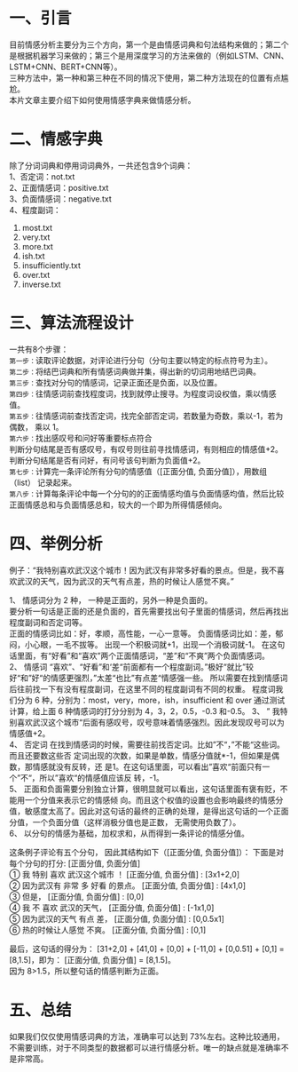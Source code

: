 # 一、引言
目前情感分析主要分为三个方向，第一个是由情感词典和句法结构来做的；第二个是根据机器学习来做的；第三个是用深度学习的方法来做的（例如LSTM、CNN、LSTM+CNN、BERT+CNN等）。  
三种方法中，第一种和第三种在不同的情况下使用，第二种方法现在的位置有点尴尬。  
本片文章主要介绍下如何使用情感字典来做情感分析。

# 二、情感字典
除了分词词典和停用词词典外，一共还包含9个词典：  
1、否定词：not.txt  
2、正面情感词：positive.txt  
3、负面情感词：negative.txt  
4、程度副词：  
1) most.txt  
2) very.txt  
3) more.txt  
4) ish.txt  
5) insufficiently.txt  
6) over.txt  
7) inverse.txt  

# 三、算法流程设计
一共有8个步骤：  
`第一步：`读取评论数据，对评论进行分句（分句主要以特定的标点符号为主）。  
`第二步：`将结巴词典和所有情感词典做并集，得出新的切词用地结巴词典。  
`第三步：`查找对分句的情感词，记录正面还是负面，以及位置。  
`第四步：`往情感词前查找程度词，找到就停止搜寻。为程度词设权值，乘以情感值。  
`第五步：`往情感词前查找否定词，找完全部否定词，若数量为奇数，乘以-1，若为偶数， 乘以 1。  
`第六步：`找出感叹号和问好等重要标点符合  
判断分句结尾是否有感叹号，有叹号则往前寻找情感词，有则相应的情感值+2。  
判断分句结尾是否有问好，有问号该句判断为负面值+2。  
`第七步：`计算完一条评论所有分句的情感值（[正面分值, 负面分值]），用数组（list） 记录起来。   
`第八步：`计算每条评论中每一个分句的的正面情感均值与负面情感均值，然后比较正面情感总和与负面情感总和，较大的一个即为所得情感倾向。  

# 四、举例分析
例子：“我特别喜欢武汉这个城市！因为武汉有非常多好看的景点。但是，我不喜欢武汉的天气，因为武汉的天气有点差，热的时候让人感觉不爽。”

1、 情感词分为 2 种， 一种是正面的，另外一种是负面的。  
要分析一句话是正面的还是负面的，首先需要找出句子里面的情感词，然后再找出程度副词和否定词等。  
正面的情感词比如：好，孝顺，高性能，一心一意等。 负面情感词比如：差，郁闷，小心眼，一毛不拔等。 出现一个积极词就+1，出现一个消极词就-1。 在这句话里面，有“好看”和“喜欢”两个正面情感词，“差”和“不爽”两个负面情感词。  
2、 情感词 “喜欢”、“好看”和‘差“前面都有一个程度副词。”极好“就比”较好“和”好“的情感更强烈，”太差“也比”有点差“情感强一些。 所以需要在找到情感词后往前找一下有没有程度副词，在这里不同的程度副词有不同的权重。 程度词我们分为 6 种，分别为：most，very，more，ish，insufficient 和 over 通过测试计算，给上面 6 种情感词的打分分别为 4，3，2，0.5，-0.3 和-0.5。
3、 ” 我特别喜欢武汉这个城市“后面有感叹号，叹号意味着情感强烈。因此发现叹号可以为情感值+2。  
4、 否定词 在找到情感词的时候，需要往前找否定词。比如”不“，”不能“这些词。而且还要数这些否 定词出现的次数，如果是单数，情感分值就*-1，但如果是偶数，那情感就没有反转，还 是1。在这句话里面，可以看出”喜欢“前面只有一个”不“，所以”喜欢“的情感值应该反 转，-1。  
5、 正面和负面需要分别独立计算，很明显就可以看出，这句话里面有褒有贬，不能用一个分值来表示它的情感倾 向。而且这个权值的设置也会影响最终的情感分值，敏感度太高了。因此对这句话的最终的正确的处理，是得出这句话的一个正面分值，一个负面分值（这样消极分值也是正数， 无需使用负数了）。  
6、 以分句的情感为基础，加权求和，从而得到一条评论的情感分值。  

这条例子评论有五个分句， 因此其结构如下（[正面分值, 负面分值]）： 下面是对每个分句的打分: [正面分值, 负面分值]  
① 我 特别 喜欢 武汉这个城市 ！ [正面分值, 负面分值] : [3x1+2,0]  
② 因为武汉有 非常 多 好看 的景点。 [正面分值, 负面分值] : [4x1,0]  
③ 但是， [正面分值, 负面分值] : [0,0]  
④ 我 不 喜欢 武汉的天气， [正面分值, 负面分值] : [-1x1,0]  
⑤ 因为武汉的天气 有点 差， [正面分值, 负面分值] : [0,0.5x1]  
⑥ 热的时候让人感觉 不爽。 [正面分值, 负面分值] : [0,1]  

最后，这句话的得分为： [31+2,0] + [41,0] + [0,0] + [-11,0] + [0,0.51] + [0,1] = [8,1.5]，即为： [正面分值, 负面分值] = [8,1.5]。  
因为 8>1.5，所以整句话的情感判断为正面。  

# 五、总结
如果我们仅仅使用情感词典的方法，准确率可以达到 73%左右。这种比较通用，不需要训练，对于不同类型的数据都可以进行情感分析。唯一的缺点就是准确率不是非常高。  
